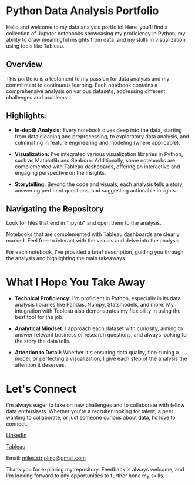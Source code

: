 # Python Data Analysis Portfolio

Hello and welcome to my data analysis portfolio! Here, you'll find a collection of Jupyter notebooks showcasing my proficiency in Python, my ability to draw meaningful insights from data, and my skills in visualization using tools like Tableau.
## Overview

This portfolio is a testament to my passion for data analysis and my commitment to continuous learning. Each notebook contains a comprehensive analysis on various datasets, addressing different challenges and problems.
## Highlights:

  - **In-depth Analysis:** Every notebook dives deep into the data, starting from data cleaning and preprocessing, to exploratory data analysis, and culminating in feature engineering and modeling (where applicable).

  - **Visualization:** I've integrated various visualization libraries in Python, such as Matplotlib and Seaborn. Additionally, some notebooks are complemented with Tableau dashboards, offering an interactive and engaging perspective on the insights.

  - **Storytelling:** Beyond the code and visuals, each analysis tells a story, answering pertinent questions, and suggesting actionable insights.

## Navigating the Repository
  Look for files that end in ".ipynb" and open them to the analysis.
  
  Notebooks that are complemented with Tableau dashboards are clearly marked. Feel free to interact with the visuals and delve into the analysis.

  For each notebook, I've provided a brief description, guiding you through the analysis and highlighting the main takeaways.

# What I Hope You Take Away

  - **Technical Proficiency:** I'm proficient in Python, especially in its data analysis libraries like Pandas, Numpy, Statsmodels, and more. My integration with Tableau also demonstrates my flexibility in using the best tool for the job.

  - **Analytical Mindset:** I approach each dataset with curiosity, aiming to answer relevant business or research questions, and always looking for the story the data tells.

  - **Attention to Detail:** Whether it's ensuring data quality, fine-tuning a model, or perfecting a visualization, I give each step of the analysis the attention it deserves.

# Let's Connect

I'm always eager to take on new challenges and to collaborate with fellow data enthusiasts. Whether you're a recruiter looking for talent, a peer wanting to collaborate, or just someone curious about data, I'd love to connect.

  [LinkedIn](https://www.linkedin.com/in/miles-stripling)
  
  [Tableau](https://public.tableau.com/app/profile/miles.stripling?authMode=activationSuccess)

  Email: miles.stripling@gmail.com

Thank you for exploring my repository. Feedback is always welcome, and I'm looking forward to any opportunities to further hone my skills.

